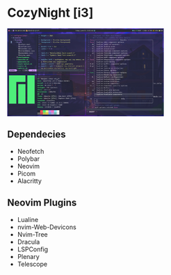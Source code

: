 # CozyNight [i3]

<p>
<img align='center' width='360' src="LinuxDotfilesPreview.png">
</p>

## Dependecies

- Neofetch
- Polybar
- Neovim
- Picom
- Alacritty

## Neovim Plugins

- Lualine
- nvim-Web-Devicons
- Nvim-Tree
- Dracula
- LSPConfig
- Plenary
- Telescope
